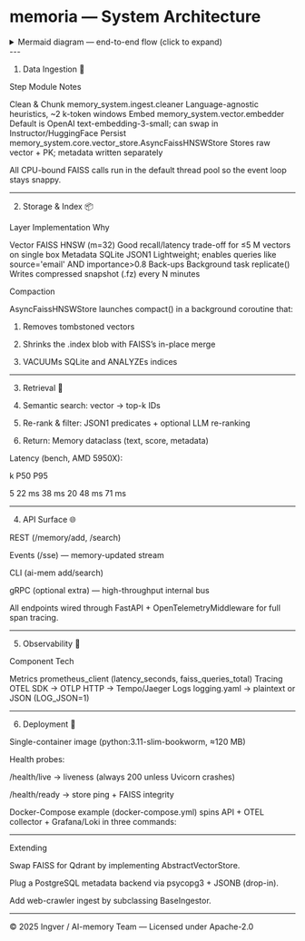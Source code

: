 # memoria — System Architecture

<details>
<summary>Mermaid diagram — end-to-end flow (click to expand)</summary>

```mermaid
graph TD
  subgraph  Ingestion & Vectorisation
    A[Incoming content<br />(text • PDF • web-hook)] -->|clean + chunk| B[Embedder<br />(OpenAI • Instructor)]
    B -->|1280-d vector| C((Vector))
  end

  %% Storage layer
  C --> D[FAISS HNSW Index]
  D -->|top-k IDs| E[Rank & Filter]
  E --> F[(SQLite JSON1<br />metadata)]

  %% Retrieval
  F -->|payload| G[[Client / LLM<br />prompt builder]]
```

</details>
---

1. Data Ingestion 🚚

Step	Module	Notes

Clean & Chunk	memory_system.ingest.cleaner	Language-agnostic heuristics, ~2 k-token windows
Embed	memory_system.vector.embedder	Default is OpenAI text-embedding-3-small; can swap in Instructor/HuggingFace
Persist	memory_system.core.vector_store.AsyncFaissHNSWStore	Stores raw vector + PK; metadata written separately


All CPU-bound FAISS calls run in the default thread pool so the event loop stays snappy.


---

2. Storage & Index 📦

Layer	Implementation	Why

Vector	FAISS HNSW (m=32)	Good recall/latency trade-off for ≤5 M vectors on single box
Metadata	SQLite JSON1	Lightweight; enables queries like source='email' AND importance>0.8
Back-ups	Background task replicate()	Writes compressed snapshot (.fz) every N minutes


Compaction

AsyncFaissHNSWStore launches compact() in a background coroutine that:

1. Removes tombstoned vectors


2. Shrinks the .index blob with FAISS’s in-place merge


3. VACUUMs SQLite and ANALYZEs indices


---

3. Retrieval 🔎

1. Semantic search: vector → top-k IDs


2. Re-rank & filter: JSON1 predicates + optional LLM re-ranking


3. Return: Memory dataclass (text, score, metadata)



Latency (bench, AMD 5950X):

k	P50	P95

5	22 ms	38 ms
20	48 ms	71 ms


---

4. API Surface 🌐

REST (/memory/add, /search)

Events (/sse) — memory-updated stream

CLI (ai-mem add/search)

gRPC (optional extra) — high-throughput internal bus


All endpoints wired through FastAPI + OpenTelemetryMiddleware for full span tracing.


---

5. Observability 👀

Component	Tech

Metrics	prometheus_client (latency_seconds, faiss_queries_total)
Tracing	OTEL SDK → OTLP HTTP → Tempo/Jaeger
Logs	logging.yaml → plaintext or JSON (LOG_JSON=1)


---

6. Deployment 🚀

Single-container image (python:3.11-slim-bookworm, ≈120 MB)

Health probes:

/health/live → liveness (always 200 unless Uvicorn crashes)

/health/ready → store ping + FAISS integrity


Docker-Compose example (docker-compose.yml) spins API + OTEL collector + Grafana/Loki in three commands:


---

Extending

Swap FAISS for Qdrant by implementing AbstractVectorStore.

Plug a PostgreSQL metadata backend via psycopg3 + JSONB (drop-in).

Add web-crawler ingest by subclassing BaseIngestor.


---

© 2025 Ingver / AI-memory Team — Licensed under Apache-2.0
